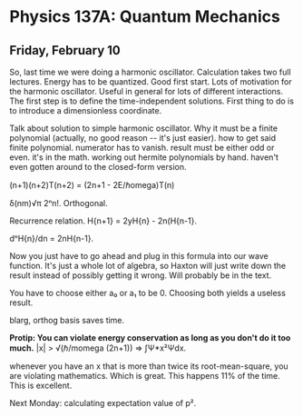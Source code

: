 Physics 137A: Quantum Mechanics
===============================
Friday, February 10
-------------------

So, last time we were doing a harmonic oscillator. Calculation takes two
full lectures. Energy has to be quantized. Good first start. Lots of
motivation for the harmonic oscillator. Useful in general for lots of
different interactions. The first step is to define the time-independent
solutions. First thing to do is to introduce a dimensionless coordinate.

Talk about solution to simple harmonic oscillator. Why it must be a finite
polynomial (actually, no good reason -- it's just easier). how to get said
finite polynomial. numerator has to vanish. result must be either odd or
even. it's in the math. working out hermite polynomials by hand. haven't
even gotten around to the closed-form version.

(n+1)(n+2)T(n+2) = (2n+1 - 2E/ℏomega)T(n)

δ(nm)√π 2ⁿn!. Orthogonal.

Recurrence relation. H{n+1} = 2yH{n} - 2n(H{n-1}.

dⁿH{n}/dn = 2nH{n-1}.

Now you just have to go ahead and plug in this formula into our wave
function. It's just a whole lot of algebra, so Haxton will just write down
the result instead of possibly getting it wrong. Will probably be in the
text.

You have to choose either a₀ or a₁ to be 0. Choosing both yields a useless
result.

blarg, orthog basis saves time.

**Protip: You can violate energy conservation as long as you don't do it
too much.**
|x| > √(ℏ/momega (2n+1)) ⇒ ∫Ψ*x²Ψdx.

whenever you have an x that is more than twice its root-mean-square, you
are violating mathematics. Which is great. This happens 11% of the
time. This is excellent.

Next Monday: calculating expectation value of p².
